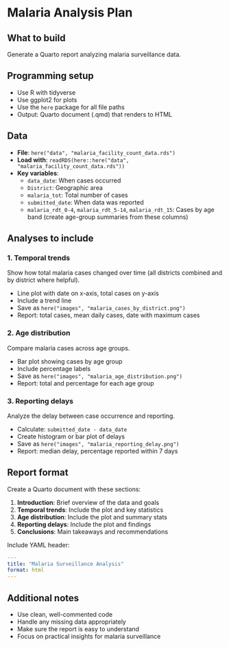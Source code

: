 # Malaria Analysis Plan

## What to build
Generate a Quarto report analyzing malaria surveillance data.

## Programming setup
- Use R with tidyverse
- Use ggplot2 for plots
- Use the `here` package for all file paths
- Output: Quarto document (.qmd) that renders to HTML

## Data
- **File**: `here("data", "malaria_facility_count_data.rds")`
- **Load with**: `readRDS(here::here("data", "malaria_facility_count_data.rds"))`
- **Key variables**:
  - `data_date`: When cases occurred
  - `District`: Geographic area
  - `malaria_tot`: Total number of cases
  - `submitted_date`: When data was reported
  - `malaria_rdt_0-4`, `malaria_rdt_5-14`, `malaria_rdt_15`: Cases by age band (create age-group summaries from these columns)

## Analyses to include

### 1. Temporal trends
Show how total malaria cases changed over time (all districts combined and by district where helpful).
- Line plot with date on x-axis, total cases on y-axis
- Include a trend line
- Save as `here("images", "malaria_cases_by_district.png")`
- Report: total cases, mean daily cases, date with maximum cases

### 2. Age distribution
Compare malaria cases across age groups.
- Bar plot showing cases by age group
- Include percentage labels
- Save as `here("images", "malaria_age_distribution.png")`
- Report: total and percentage for each age group

### 3. Reporting delays
Analyze the delay between case occurrence and reporting.
- Calculate: `submitted_date - data_date`
- Create histogram or bar plot of delays
- Save as `here("images", "malaria_reporting_delay.png")`
- Report: median delay, percentage reported within 7 days

## Report format

Create a Quarto document with these sections:

1. **Introduction**: Brief overview of the data and goals
2. **Temporal trends**: Include the plot and key statistics
3. **Age distribution**: Include the plot and summary stats
4. **Reporting delays**: Include the plot and findings
5. **Conclusions**: Main takeaways and recommendations

Include YAML header:
```yaml
---
title: "Malaria Surveillance Analysis"
format: html
---
```

## Additional notes
- Use clean, well-commented code
- Handle any missing data appropriately
- Make sure the report is easy to understand
- Focus on practical insights for malaria surveillance
